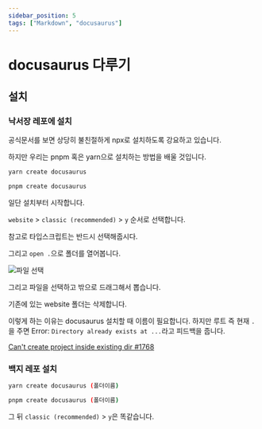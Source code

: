 ```yaml
---
sidebar_position: 5
tags: ["Markdown", "docusaurus"]
---
```


# docusaurus 다루기

## 설치

### 낙서장 레포에 설치

공식문서를 보면 상당히 불친절하게 npx로 설치하도록 강요하고 있습니다.

하지만 우리는 pnpm 혹은 yarn으로 설치하는 방법을 배울 것입니다.

```sh
yarn create docusaurus
```

```sh
pnpm create docusaurus
```

일단 설치부터 시작합니다.

`website` > `classic (recommended)` > `y` 순서로 선택합니다.

참고로 타입스크립트는 반드시 선택해줍시다.

그리고 `open .`으로 폴더를 열어봅니다.

![파일 선택](https://user-images.githubusercontent.com/84452145/241558529-c3f14bc4-c74f-42d5-95ec-c5ae2a3ccb66.png)

그리고 파일을 선택하고 밖으로 드래그해서 뽑습니다.

기존에 있는 website 폴더는 삭제합니다.

이렇게 하는 이유는 docusaurus 설치할 때 이름이 필요합니다. 하지만 루트 즉 현재 `.`을 주면 Error: `Directory already exists at ...`라고 피드백을 줍니다.

[Can't create project inside existing dir #1768](https://github.com/facebook/docusaurus/issues/1768)

### 백지 레포 설치

```sh
yarn create docusaurus (폴더이름)
```

```sh
pnpm create docusaurus (폴더이름)
```

그 뒤 `classic (recommended)` > `y`은 똑같습니다.
